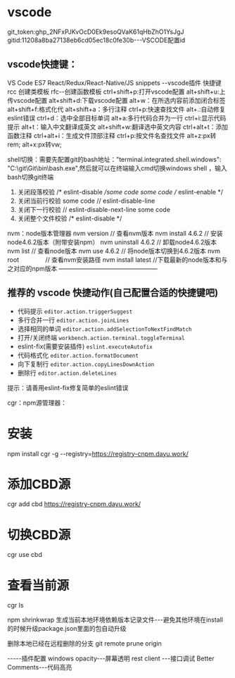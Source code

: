 <!--
 * @Author: MaJianSong
 * @Date: 2021-06-27 03:31:34
 * @LastEditors: MaJianSong
 * @LastEditTime: 2023-03-15 02:05:50
 * @FilePath: \vscoode\README.md
 * @Description: vscode配置文件
 * 
-->
# vscode
git_token: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
gitid:11208a8ba27138eb6cd05ec18c0fe30b---VSCODE配置id
## vscode快捷键：
VS Code ES7 React/Redux/React-Native/JS snippets  --vscode插件  快捷键 rcc 创建类模板  rfc--创建函数模板
ctrl+shift+p:打开vscode配置
alt+shift+u:上传vscode配置
alt+shift+d:下载vscode配置
alt+w：在所选内容前添加闭合标签
alt+shift+f:格式化代
alt+shift+a：多行注释
ctrl+p:快速查找文件
alt+.:自动修复eslint错误
ctrl+d：选中全部目标单词
alt+a:多行代码合并为一行
ctrl+i:显示代码提示
alt+t：输入中文翻译成英文
alt+shift+w:翻译选中英文内容
ctrl+alt+t：添加函数注释
ctrl+alt+i：生成文件顶部注释
ctrl+p:按文件名查找文件
alt+z:px转rem;
alt+x:px转vw;

shell切换：需要先配置git的bash地址："terminal.integrated.shell.windows": "C:\\git\\Git\\bin\\bash.exe",然后就可以在终端输入cmd切换windows shell ，输入bash切换git终端

1. 关闭段落校验 /* eslint-disable */some code some code /* eslint-enable */ 
2. 关闭当前行校验 some code // eslint-disable-line 
3. 关闭下一行校验 // eslint-disable-next-line some code 
4. 关闭整个文件校验 /* eslint-disable */

nvm：node版本管理器
nvm version         // 查看nvm版本
nvm install 4.6.2   // 安装node4.6.2版本（附带安装npm）
nvm uninstall 4.6.2 // 卸载node4.6.2版本
nvm list            // 查看node版本
nvm use 4.6.2       // 将node版本切换到4.6.2版本
nvm root　　　　     // 查看nvm安装路径 
nvm install latest  //下载最新的node版本和与之对应的npm版本
————————————————

## 推荐的 vscode 快捷动作(自己配置合适的快捷键吧)
- 代码提示 `editor.action.triggerSuggest`
- 多行合并一行 `editor.action.joinLines`
- 选择相同的单词 `editor.action.addSelectionToNextFindMatch`
- 打开/关闭终端 `workbench.action.terminal.toggleTerminal`
- eslint-fix(需要安装插件) `eslint.executeAutofix`
- 代码格式化 `editor.action.formatDocument`
- 向下复制行 `editor.action.copyLinesDownAction`
- 删除行 `editor.action.deleteLines`

提示：请善用eslint-fix修复简单的eslint错误

cgr：npm源管理器：
  # 安装
  npm install cgr -g --registry=https://registry-cnpm.dayu.work/

  # 添加CBD源
  cgr add cbd https://registry-cnpm.dayu.work/

  # 切换CBD源
  cgr use cbd

  # 查看当前源
  cgr ls


npm shrinkwrap  生成当前本地环境依赖版本记录文件---避免其他环境在install的时候升级package.json里面的包自动升级

删除本地已经在远程删除的分支
git remote prune origin


-----插件配置
windows opacity---屏幕透明
rest client ---接口调试
Better Comments---代码高亮